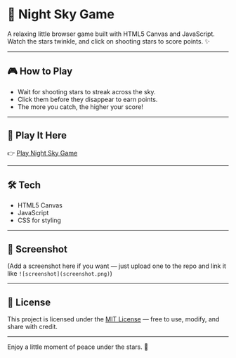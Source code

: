 # 🌌 Night Sky Game

A relaxing little browser game built with HTML5 Canvas and JavaScript.  
Watch the stars twinkle, and click on shooting stars to score points. ✨

---

## 🎮 How to Play
- Wait for shooting stars to streak across the sky.  
- Click them before they disappear to earn points.  
- The more you catch, the higher your score!  

---

## 🚀 Play It Here
👉 [Play Night Sky Game]((https://aint-urbizniz.github.io/Sky-shooters/))  

---

## 🛠️ Tech
- HTML5 Canvas  
- JavaScript  
- CSS for styling  

---

## 📸 Screenshot
(Add a screenshot here if you want — just upload one to the repo and link it like `![screenshot](screenshot.png)`)

---

## 📜 License
This project is licensed under the [MIT License](LICENSE) — free to use, modify, and share with credit.  

---

Enjoy a little moment of peace under the stars. 🌠
